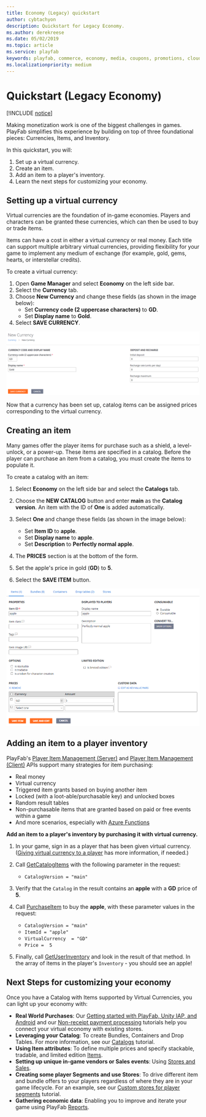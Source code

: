 ```yaml
---
title: Economy (Legacy) quickstart
author: cybtachyon
description: Quickstart for Legacy Economy.
ms.author: derekreese
ms.date: 05/02/2019
ms.topic: article
ms.service: playfab
keywords: playfab, commerce, economy, media, coupons, promotions, cloudscript
ms.localizationpriority: medium
---
```


# Quickstart (Legacy Economy)

[!INCLUDE [notice](../../includes/_economy-deprecation.md)]

Making monetization work is one of the biggest challenges in games. PlayFab simplifies this experience by building on top of three foundational pieces: Currencies, Items, and Inventory.

In this quickstart, you will:

1. Set up a virtual currency.
1. Create an item.
1. Add an item to a player's inventory.
1. Learn the next steps for customizing your economy.

## Setting up a virtual currency

Virtual currencies are the foundation of in-game economies. Players and characters can be granted these currencies, which can then be used to buy or trade items.

Items can have a cost in either a virtual currency or real money. Each title can support multiple arbitrary virtual currencies, providing flexibility for your game to implement any medium of exchange (for example, gold, gems, hearts, or interstellar credits).

To create a virtual currency:

1. Open **Game Manager** and select **Economy** on the left side bar.
1. Select the **Currency** tab.
1. Choose **New Currency** and change these fields (as shown in the image below):
   * Set **Currency code (2 uppercase characters)** to **GD**.
   * Set **Display name** to **Gold**.
1. Select **SAVE CURRENCY**.

![Create Item](media/tutorials/game-manager-economy-currency-new-currency.png)

Now that a currency has been set up, catalog items can be assigned prices corresponding to the virtual currency.

## Creating an item

Many games offer the player items for purchase such as a shield, a level-unlock, or a power-up. These items are specified in a catalog. Before the player can purchase an item from a catalog, you must create the items to populate it.

To create a catalog with an item:

1. Select **Economy** on the left side bar and select the **Catalogs** tab.
1. Choose the **NEW CATALOG** button and enter **main** as the **Catalog version**. An item with the ID of **One** is added automatically.
1. Select **One** and change these fields (as shown in the image below):

   * Set **Item ID** to **apple**.
   * Set **Display name** to **apple**.
   * Set **Description** to **Perfectly normal apple**.

1. The **PRICES** section is at the bottom of the form.
1. Set the apple's price in gold (**GD**) to **5**.
1. Select the **SAVE ITEM** button.

![Edit or Save Currency](media/tutorials/create-item.png)

## Adding an item to a player inventory

PlayFab's [Player Item Management (Server)](xref:titleid.playfabapi.com.server.playeritemmanagement) and [Player Item Management (Client)](xref:titleid.playfabapi.com.client.playeritemmanagement) APIs support many strategies for item purchasing:

* Real money
* Virtual currency
* Triggered item grants based on buying another item
* Locked (with a loot-able/purchasable key) and unlocked boxes
* Random result tables
* Non-purchasable items that are granted based on paid or free events within a game
* And more scenarios, especially with [Azure Functions](../automation/cloudscript-af/index.md)

**Add an item to a player's inventory by purchasing it with virtual currency.**

1. In your game, sign in as a player that has been given virtual currency. ([Giving virtual currency to a player](items/quickstart.md#giving-virtual-currency-to-a-player) has more information, if needed.)
1. Call [GetCatalogItems](xref:titleid.playfabapi.com.client.title-widedatamanagement.getcatalogitems) with the following parameter in the request:
   * `CatalogVersion = "main"`
1. Verify that the `Catalog` in the result contains an **apple** with a **GD** price of **5**.
1. Call [PurchaseItem](xref:titleid.playfabapi.com.client.playeritemmanagement.purchaseitem) to buy the **apple**, with these parameter values in the request:

   * `CatalogVersion = "main"`
   * `ItemId = "apple"`
   * `VirtualCurrency  = "GD"`
   * `Price =  5`

1. Finally, call [GetUserInventory](xref:titleid.playfabapi.com.client.playeritemmanagement.getuserinventory) and look in the result of that method. In the array of items in the player's `Inventory` - you should see an apple!

## Next Steps for customizing your economy

Once you have a Catalog with Items supported by Virtual Currencies, you can light up your economy with:

* **Real World Purchases**: Our [Getting started with PlayFab, Unity IAP, and Android](tutorials/getting-started-with-unity-iap-android.md) and our [Non-receipt payment processing](tutorials/non-receipt-payment-processing.md) tutorials help you connect your virtual economy with existing stores.
* **Leveraging your Catalog**: To create Bundles, Containers and Drop Tables. For more information, see our [Catalogs](items/catalogs.md) tutorial.
* **Using Item attributes**: To define multiple prices and specify stackable, tradable, and limited edition [Items](items/index.md).
* **Setting up unique in-game vendors or Sales events**: Using [Stores and Sales](tutorials/stores-and-sales.md).
* **Creating some player Segments and use Stores**: To drive different item and bundle offers to your players regardless of where they are in your game lifecycle. For an example, see our [Custom stores for player segments](tutorials/custom-stores-for-player-segments.md) tutorial.
* **Gathering economic data**: Enabling you to improve and iterate your game using PlayFab [Reports](../analytics/reports/index.md).
